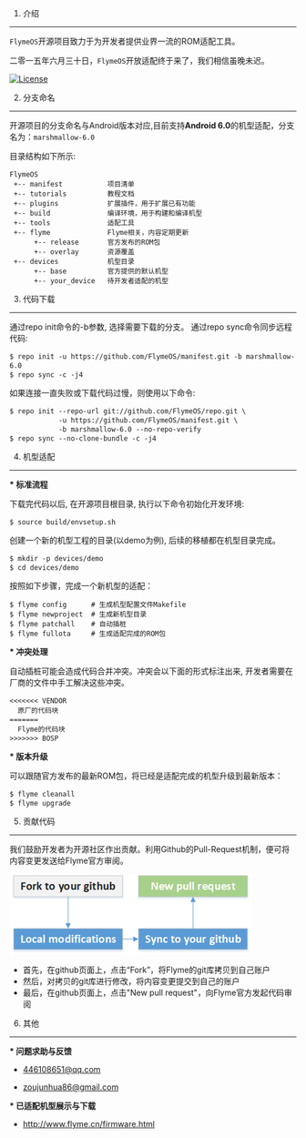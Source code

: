 1. 介绍
---

`FlymeOS`开源项目致力于为开发者提供业界一流的ROM适配工具。

二零一五年六月三十日，`FlymeOS`开放适配终于来了，我们相信虽晚未迟。

[![License](https://img.shields.io/badge/License-Apache%20V2.0-blue.svg)](LICENSE)


2. 分支命名
---

开源项目的分支命名与Android版本对应,目前支持**Android 6.0**的机型适配，分支名为：`marshmallow-6.0`

目录结构如下所示: 

    FlymeOS
     +-- manifest           项目清单
     +-- tutorials          教程文档
     +-- plugins            扩展插件，用于扩展已有功能
     +-- build              编译环境，用于构建和编译机型
     +-- tools              适配工具
     +-- flyme              Flyme相关，内容定期更新
          +-- release       官方发布的ROM包
          +-- overlay       资源覆盖
     +-- devices            机型目录
          +-- base          官方提供的默认机型
          +-- your_device   待开发者适配的机型


3. 代码下载
---


通过repo init命令的-b参数, 选择需要下载的分支。
通过repo sync命令同步远程代码: 

    $ repo init -u https://github.com/FlymeOS/manifest.git -b marshmallow-6.0
    $ repo sync -c -j4

如果连接一直失败或下载代码过慢，则使用以下命令:

    $ repo init --repo-url git://github.com/FlymeOS/repo.git \
                -u https://github.com/FlymeOS/manifest.git \
                -b marshmallow-6.0 --no-repo-verify
    $ repo sync --no-clone-bundle -c -j4


4. 机型适配
---

<b>* 标准流程</b>

下载完代码以后, 在开源项目根目录, 执行以下命令初始化开发环境: 

    $ source build/envsetup.sh

创建一个新的机型工程的目录(以demo为例), 后续的移植都在机型目录完成。

    $ mkdir -p devices/demo
    $ cd devices/demo

按照如下步骤，完成一个新机型的适配：

    $ flyme config      # 生成机型配置文件Makefile
    $ flyme newproject  # 生成新机型目录
    $ flyme patchall    # 自动插桩
    $ flyme fullota     # 生成适配完成的ROM包


<b>* 冲突处理</b>

自动插桩可能会造成代码合并冲突。冲突会以下面的形式标注出来, 开发者需要在厂商的文件中手工解决这些冲突。

    <<<<<<< VENDOR
      原厂的代码块
    =======
      Flyme的代码块
    >>>>>>> BOSP


<b>* 版本升级</b>

可以跟随官方发布的最新ROM包，将已经是适配完成的机型升级到最新版本：

    $ flyme cleanall
    $ flyme upgrade


5. 贡献代码
---


我们鼓励开发者为开源社区作出贡献。利用Github的Pull-Request机制，便可将内容变更发送给Flyme官方审阅。

![image](github-pull-request.png)

- 首先，在github页面上，点击“Fork”，将Flyme的git库拷贝到自己账户
- 然后，对拷贝的git库进行修改，将内容变更提交到自己的账户
- 最后，在github页面上，点击"New pull request"，向Flyme官方发起代码审阅


6. 其他
---


<b>* 问题求助与反馈</b>

- <p><a href="mailto:446108651@qq.com">446108651@qq.com</a></p>
- <p><a href="mailto:zoujunhua86@gmail.com">zoujunhua86@gmail.com</a></p>

<b>* 已适配机型展示与下载</b>

- <http://www.flyme.cn/firmware.html>

